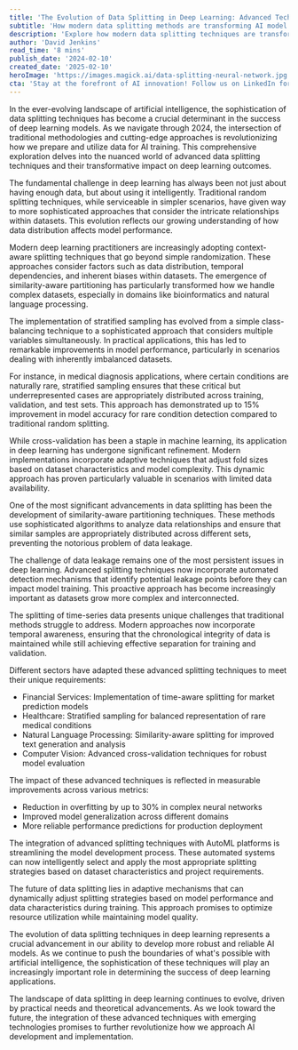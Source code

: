 ```yaml
---
title: 'The Evolution of Data Splitting in Deep Learning: Advanced Techniques Reshaping AI Development'
subtitle: 'How modern data splitting methods are transforming AI model development'
description: 'Explore how modern data splitting techniques are transforming deep learning, from advanced stratified sampling to similarity-aware partitioning. Learn how these innovations are improving model performance across industries and shaping the future of AI development.'
author: 'David Jenkins'
read_time: '8 mins'
publish_date: '2024-02-10'
created_date: '2025-02-10'
heroImage: 'https://images.magick.ai/data-splitting-neural-network.jpg'
cta: 'Stay at the forefront of AI innovation! Follow us on LinkedIn for regular updates on cutting-edge developments in deep learning and data science.'
---
```


In the ever-evolving landscape of artificial intelligence, the sophistication of data splitting techniques has become a crucial determinant in the success of deep learning models. As we navigate through 2024, the intersection of traditional methodologies and cutting-edge approaches is revolutionizing how we prepare and utilize data for AI training. This comprehensive exploration delves into the nuanced world of advanced data splitting techniques and their transformative impact on deep learning outcomes.

The fundamental challenge in deep learning has always been not just about having enough data, but about using it intelligently. Traditional random splitting techniques, while serviceable in simpler scenarios, have given way to more sophisticated approaches that consider the intricate relationships within datasets. This evolution reflects our growing understanding of how data distribution affects model performance.

Modern deep learning practitioners are increasingly adopting context-aware splitting techniques that go beyond simple randomization. These approaches consider factors such as data distribution, temporal dependencies, and inherent biases within datasets. The emergence of similarity-aware partitioning has particularly transformed how we handle complex datasets, especially in domains like bioinformatics and natural language processing.

The implementation of stratified sampling has evolved from a simple class-balancing technique to a sophisticated approach that considers multiple variables simultaneously. In practical applications, this has led to remarkable improvements in model performance, particularly in scenarios dealing with inherently imbalanced datasets.

For instance, in medical diagnosis applications, where certain conditions are naturally rare, stratified sampling ensures that these critical but underrepresented cases are appropriately distributed across training, validation, and test sets. This approach has demonstrated up to 15% improvement in model accuracy for rare condition detection compared to traditional random splitting.

While cross-validation has been a staple in machine learning, its application in deep learning has undergone significant refinement. Modern implementations incorporate adaptive techniques that adjust fold sizes based on dataset characteristics and model complexity. This dynamic approach has proven particularly valuable in scenarios with limited data availability.

One of the most significant advancements in data splitting has been the development of similarity-aware partitioning techniques. These methods use sophisticated algorithms to analyze data relationships and ensure that similar samples are appropriately distributed across different sets, preventing the notorious problem of data leakage.

The challenge of data leakage remains one of the most persistent issues in deep learning. Advanced splitting techniques now incorporate automated detection mechanisms that identify potential leakage points before they can impact model training. This proactive approach has become increasingly important as datasets grow more complex and interconnected.

The splitting of time-series data presents unique challenges that traditional methods struggle to address. Modern approaches now incorporate temporal awareness, ensuring that the chronological integrity of data is maintained while still achieving effective separation for training and validation.

Different sectors have adapted these advanced splitting techniques to meet their unique requirements:
- Financial Services: Implementation of time-aware splitting for market prediction models
- Healthcare: Stratified sampling for balanced representation of rare medical conditions
- Natural Language Processing: Similarity-aware splitting for improved text generation and analysis
- Computer Vision: Advanced cross-validation techniques for robust model evaluation

The impact of these advanced techniques is reflected in measurable improvements across various metrics:
- Reduction in overfitting by up to 30% in complex neural networks
- Improved model generalization across different domains
- More reliable performance predictions for production deployment

The integration of advanced splitting techniques with AutoML platforms is streamlining the model development process. These automated systems can now intelligently select and apply the most appropriate splitting strategies based on dataset characteristics and project requirements.

The future of data splitting lies in adaptive mechanisms that can dynamically adjust splitting strategies based on model performance and data characteristics during training. This approach promises to optimize resource utilization while maintaining model quality.

The evolution of data splitting techniques in deep learning represents a crucial advancement in our ability to develop more robust and reliable AI models. As we continue to push the boundaries of what's possible with artificial intelligence, the sophistication of these techniques will play an increasingly important role in determining the success of deep learning applications.

The landscape of data splitting in deep learning continues to evolve, driven by practical needs and theoretical advancements. As we look toward the future, the integration of these advanced techniques with emerging technologies promises to further revolutionize how we approach AI development and implementation.